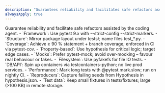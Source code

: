 ```yaml
---
description: "Guarantees reliability and facilitates safe refactors assisted by the coding agent."
alwaysApply: true
---
```

<testing-rules>
<title>Testing</title>
<overview>Guarantee reliability and facilitate safe refactors assisted by the coding agent.</overview>
<rules>
    - `Framework`: Use pytest 9.x with --strict-config --strict-markers.
    - `Structure`: Mirror package layout under tests/; name files test_*.py.
    - `Coverage`: Achieve ≥ 90 % statement + branch coverage; enforced in CI via pytest-cov.
    - `Property-based`: Use hypothesis for critical logic; target edge cases.
    - `Mocks`: Prefer pytest-mock; avoid over-mocking – favour real behaviour or fakes.
    - `Filesystem`: Use pyfakefs for file IO tests.
    - `DB/API`: Spin up containers via testcontainers-python; no live prod services.
    - `Performance`: Mark long tests with @pytest.mark.slow; run on nightly CI.
    - `Reproducers`: Capture failing seeds from Hypothesis in hypothesis.json.
    - `Test data`: Keep small fixtures in tests/fixtures; large (>100 KB) in remote storage.
</rules>
</testing-rules>